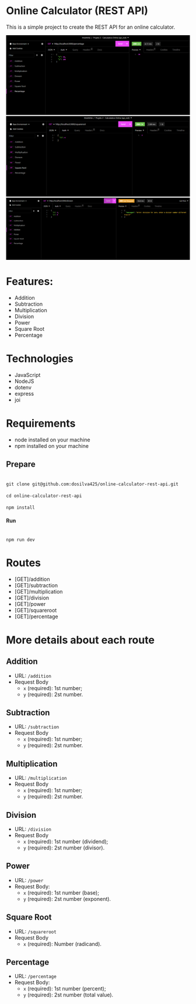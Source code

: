 # Online Calculator (REST API)

This is a simple project to create the REST API for an online calculator.

<img src="https://github.com/dosilva425/calculadora-online-api-rest/blob/main/prints/percentage.png">
<img src="https://github.com/dosilva425/calculadora-online-api-rest/blob/main/prints/squareroot.png">
<img src="https://github.com/dosilva425/calculadora-online-api-rest/blob/main/prints/division.png">

# Features:

- Addition
- Subtraction
- Multiplication
- Division
- Power 
- Square Root
- Percentage

# Technologies

- JavaScript
- NodeJS
- dotenv
- express
- joi

# Requirements

- node installed on your machine
- npm installed on your machine

## Prepare

```

git clone git@github.com:dosilva425/online-calculator-rest-api.git

cd online-calculator-rest-api

npm install

```

#### Run

```

npm run dev

```

# Routes

- [GET]/addition
- [GET]/subtraction
- [GET]/multiplication
- [GET]/division
- [GET]/power
- [GET]/squareroot
- [GET]/percentage

# More details about each route

## Addition

- URL: `/addition`
- Request Body
  - `x` (required): 1st number;
  - `y` (required): 2st number.

## Subtraction

- URL: `/subtraction`
- Request Body
  - `x` (required): 1st number;
  - `y` (required): 2st number.
 
## Multiplication

- URL: `/multiplication`
- Request Body
  - `x` (required): 1st number;
  - `y` (required): 2st number.
 
## Division

- URL: `/division`
- Request Body
  - `x` (required): 1st number (dividend);
  - `y` (required): 2st number (divisor).

## Power 

- URL: `/power`
- Request Body:
  - `x` (required): 1st number (base);
  - `y` (required): 2st number (exponent).
  
## Square Root

- URL: `/squareroot`
- Request Body
  - `x` (required): Number (radicand).
  
## Percentage
- URL: `/percentage`
- Request Body:
  - `x` (required): 1st number (percent);
  - `y` (required): 2st number (total value).
